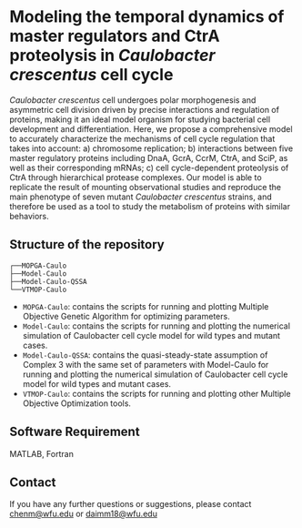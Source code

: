 # Modeling the temporal dynamics of master regulators and CtrA proteolysis in *Caulobacter crescentus* cell cycle
*Caulobacter crescentus* cell undergoes polar morphogenesis and asymmetric cell division driven by precise interactions and regulation of proteins, making it an ideal model organism for studying bacterial cell development and differentiation. Here, we propose a comprehensive model to accurately characterize the mechanisms of cell cycle regulation that takes into account: a) chromosome replication; b) interactions between five master regulatory proteins including DnaA, GcrA, CcrM, CtrA, and SciP, as well as their corresponding mRNAs; c) cell cycle-dependent proteolysis of CtrA through hierarchical protease complexes. Our model is able to replicate the result of mounting observational studies and reproduce the main phenotype of seven mutant *Caulobacter crescentus* strains, and therefore be used as a tool to study the metabolism of proteins with similar behaviors.

## Structure of the repository
```
┌──MOPGA-Caulo
├──Model-Caulo
├──Model-Caulo-QSSA
└──VTMOP-Caulo
```

- `MOPGA-Caulo`: contains the scripts for running and plotting Multiple Objective Genetic Algorithm for optimizing parameters.
- `Model-Caulo`: contains the scripts for running and plotting the numerical simulation of Caulobacter cell cycle model for wild types and mutant cases.
- `Model-Caulo-QSSA`: contains the quasi-steady-state assumption of Complex 3 with the same set of parameters with Model-Caulo for running and plotting the numerical simulation of Caulobacter cell cycle model for wild types and mutant cases.
- `VTMOP-Caulo`: contains the scripts for running and plotting other Multiple Objective Optimization tools.

## Software Requirement
MATLAB, Fortran

## Contact
If you have any further questions or suggestions, please contact chenm@wfu.edu or daimm18@wfu.edu

